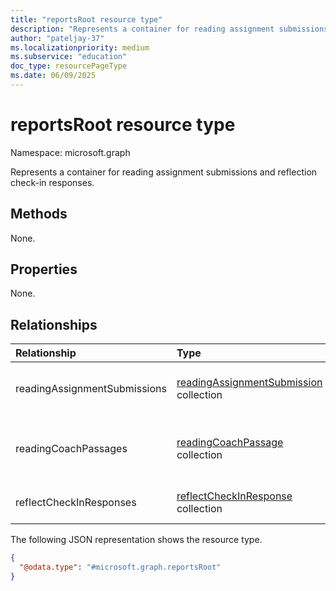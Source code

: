 ```yaml
---
title: "reportsRoot resource type"
description: "Represents a container for reading assignment submissions and reflection check-in responses."
author: "pateljay-37"
ms.localizationpriority: medium
ms.subservice: "education"
doc_type: resourcePageType
ms.date: 06/09/2025
---
```


# reportsRoot resource type

Namespace: microsoft.graph

Represents a container for reading assignment submissions and reflection check-in responses.

## Methods

None.

## Properties

None.

## Relationships

|Relationship|Type|Description|
|:-----------|:---|:----------|
|readingAssignmentSubmissions|[readingAssignmentSubmission](../resources/readingassignmentsubmission.md) collection|Details of submitted reading assignments.|
|readingCoachPassages|[readingCoachPassage](../resources/readingcoachpassage.md) collection|Details of practiced Reading Coach passages.|
|reflectCheckInResponses|[reflectCheckInResponse](../resources/reflectcheckinresponse.md) collection|Details of check-in responses.|

The following JSON representation shows the resource type.

<!-- {
  "blockType": "resource",
  "keyProperty": "id",
  "@odata.type": "microsoft.graph.reportsRoot",
  "baseType": "microsoft.graph.entity",
  "openType": false
}
-->

```json
{
  "@odata.type": "#microsoft.graph.reportsRoot"
}
```
